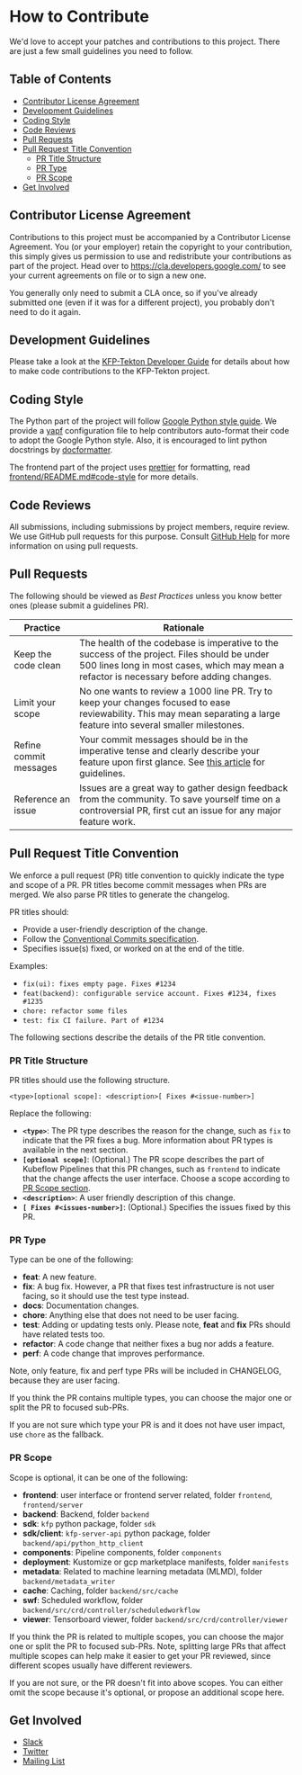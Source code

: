 # How to Contribute

We'd love to accept your patches and contributions to this project. There are
just a few small guidelines you need to follow.


## Table of Contents

<!-- START of ToC generated by running ./tools/mdtoc.sh CONTRIBUTING.md -->

  - [Contributor License Agreement](#contributor-license-agreement)
  - [Development Guidelines](#development-guidelines)
  - [Coding Style](#coding-style)
  - [Code Reviews](#code-reviews)
  - [Pull Requests](#pull-requests)
  - [Pull Request Title Convention](#pull-request-title-convention)
    - [PR Title Structure](#pr-title-structure)
    - [PR Type](#pr-type)
    - [PR Scope](#pr-scope)
  - [Get Involved](#get-involved)

<!-- END of ToC generated by running ./tools/mdtoc.sh sdk/README.md -->


## Contributor License Agreement

Contributions to this project must be accompanied by a Contributor License
Agreement. You (or your employer) retain the copyright to your contribution,
this simply gives us permission to use and redistribute your contributions as
part of the project. Head over to <https://cla.developers.google.com/> to see
your current agreements on file or to sign a new one.

You generally only need to submit a CLA once, so if you've already submitted one
(even if it was for a different project), you probably don't need to do it
again.

## Development Guidelines

Please take a look at the [KFP-Tekton Developer Guide](sdk/python/README.md) for
details about how to make code contributions to the KFP-Tekton project.

## Coding Style

The Python part of the project will follow [Google Python style guide](http://google.github.io/styleguide/pyguide.html).
We provide a [yapf](https://github.com/google/yapf) configuration file to help
contributors auto-format their code to adopt the Google Python style. Also, it
is encouraged to lint python docstrings by [docformatter](https://github.com/myint/docformatter).

The frontend part of the project uses [prettier](https://prettier.io/) for
formatting, read [frontend/README.md#code-style](frontend/README.md#code-style)
for more details.

## Code Reviews

All submissions, including submissions by project members, require review. We
use GitHub pull requests for this purpose. Consult
[GitHub Help](https://help.github.com/articles/about-pull-requests/) for more
information on using pull requests.

## Pull Requests

The following should be viewed as _Best Practices_ unless you know better ones
(please submit a guidelines PR).

| Practice | Rationale |
| -------- | --------- |
| Keep the code clean | The health of the codebase is imperative to the success of the project. Files should be under 500 lines long in most cases, which may mean a refactor is necessary before adding changes. |
| Limit your scope | No one wants to review a 1000 line PR. Try to keep your changes focused to ease reviewability. This may mean separating a large feature into several smaller milestones.  |
| Refine commit messages | Your commit messages should be in the imperative tense and clearly describe your feature upon first glance. See [this article](https://chris.beams.io/posts/git-commit/) for guidelines.
| Reference an issue | Issues are a great way to gather design feedback from the community. To save yourself time on a controversial PR, first cut an issue for any major feature work. |

## Pull Request Title Convention

We enforce a pull request (PR) title convention to quickly indicate the type and scope of a PR.
PR titles become commit messages when PRs are merged. We also parse PR titles to generate the changelog.

PR titles should:
* Provide a user-friendly description of the change.
* Follow the [Conventional Commits specification](https://www.conventionalcommits.org/en/v1.0.0/).
* Specifies issue(s) fixed, or worked on at the end of the title.

Examples:
* `fix(ui): fixes empty page. Fixes #1234`
* `feat(backend): configurable service account. Fixes #1234, fixes #1235`
* `chore: refactor some files`
* `test: fix CI failure. Part of #1234`

The following sections describe the details of the PR title convention.

### PR Title Structure

PR titles should use the following structure.
```
<type>[optional scope]: <description>[ Fixes #<issue-number>]
```

Replace the following:

*  **`<type>`**: The PR type describes the reason for the change, such as `fix` to indicate that the PR fixes a bug. More information about PR types is available in the next section.
*  **`[optional scope]`**: (Optional.) The PR scope describes the part of Kubeflow Pipelines that this PR changes, such as `frontend` to indicate that the change affects the user interface. Choose a scope according to [PR Scope section](#pr-scope).
*  **`<description>`**: A user friendly description of this change.
*  **`[ Fixes #<issues-number>]`**: (Optional.) Specifies the issues fixed by this PR.

### PR Type

Type can be one of the following:
* **feat**: A new feature.
* **fix**: A bug fix. However, a PR that fixes test infrastructure is not user facing, so it should use the test type instead.
* **docs**: Documentation changes.
* **chore**: Anything else that does not need to be user facing.
* **test**: Adding or updating tests only. Please note, **feat** and **fix** PRs should have related tests too.
* **refactor**: A code change that neither fixes a bug nor adds a feature.
* **perf**: A code change that improves performance.

Note, only feature, fix and perf type PRs will be included in CHANGELOG, because they are user facing.

If you think the PR contains multiple types, you can choose the major one or
split the PR to focused sub-PRs.

If you are not sure which type your PR is and it does not have user impact,
use `chore` as the fallback.

### PR Scope

Scope is optional, it can be one of the following:
* **frontend**: user interface or frontend server related, folder `frontend`, `frontend/server`
* **backend**: Backend, folder `backend`
* **sdk**: `kfp` python package, folder `sdk`
* **sdk/client**: `kfp-server-api` python package, folder `backend/api/python_http_client`
* **components**: Pipeline components, folder `components`
* **deployment**: Kustomize or gcp marketplace manifests, folder `manifests`
* **metadata**: Related to machine learning metadata (MLMD), folder `backend/metadata_writer`
* **cache**: Caching, folder `backend/src/cache`
* **swf**: Scheduled workflow, folder `backend/src/crd/controller/scheduledworkflow`
* **viewer**: Tensorboard viewer, folder `backend/src/crd/controller/viewer`

If you think the PR is related to multiple scopes, you can choose the major one or
split the PR to focused sub-PRs. Note, splitting large PRs that affect multiple
scopes can help make it easier to get your PR reviewed, since different scopes
usually have different reviewers.

If you are not sure, or the PR doesn't fit into above scopes. You can either
omit the scope because it's optional, or propose an additional scope here.

## Get Involved

* [Slack](http://kubeflow.slack.com/)
* [Twitter](http://twitter.com/kubeflow)
* [Mailing List](https://groups.google.com/forum/#!forum/kubeflow-discuss)

